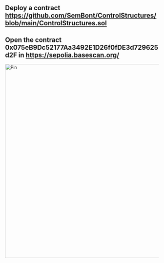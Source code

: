 Deploy a contract https://github.com/SemBont/ControlStructures/blob/main/ControlStructures.sol
-----------
Open the contract 0x075eB9Dc52177Aa3492E1D26f0fDE3d729625d2F in https://sepolia.basescan.org/
----------
<img width="1362" height="637" alt="Pin" src="https://github.com/user-attachments/assets/39d3d633-9034-4721-81ad-685567bd388e" />
